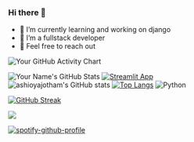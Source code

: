 ### Hi there 👋



- 🔭 I’m currently learning and  working on django
- 🤔 I’m a fullstack developer
- 💬 Feel free to reach out

![Your GitHub Activity Chart](https://activity-graph.herokuapp.com/graph?username=kibeert&bg_color=1F222E&color=F8D866&line=F85D7F&point=FFFFFF&hide_border=true)

![Your Name's GitHub Stats](https://github-readme-stats.vercel.app/api?username=kibeert&show_icons=true&theme=radical)
[![Streamlit App](https://static.streamlit.io/badges/streamlit_badge_black_white.svg)](https://ashioyajotham-quant-goldman-sachs-forecastingapp-yxn34x.streamlit.app/)
![ashioyajotham's GitHub stats](https://github-readme-stats.vercel.app/api?username=kibeert&show_icons=true&theme=tokyonight)
[![Top Langs](https://github-readme-stats.vercel.app/api/top-langs/?username=kibeert&layout=compact&theme=tokyonight)](https://github.com/ashioyajotham/github-readme-stats)
![Python](https://img.shields.io/badge/python-3670A0?style=for-the-badge&logo=python&logoColor=ffdd54)

[![GitHub Streak](https://github-readme-streak-stats.herokuapp.com/?user=kibeert&theme=tokyonight)](https://git.io/streak-stats)

![](https://komarev.com/ghpvc/?username=kibeert&color=green&hidden=True&style=flat-square&label=PROFILE+VIEWS)

[![spotify-github-profile](https://spotify-github-profile.vercel.app/api/view?uid=31g3sm6aj44xd2liug5ouxpm2i54&cover_image=true&theme=default&show_offline=false&background_color=121212&interchange=false)](https://github.com/kittinan/spotify-github-profile)

